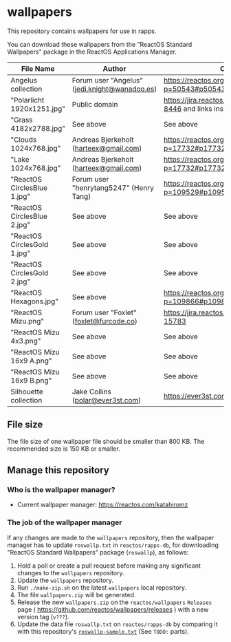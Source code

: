 # wallpapers

This repository contains wallpapers for use in rapps.

You can download these wallpapers from the "ReactOS Standard Wallpapers" package in the ReactOS Applications Manager.

| File Name                   | Author                                        | Origin                                                     |
|-----------------------------|-----------------------------------------------|------------------------------------------------------------|
| Angelus collection          | Forum user "Angelus" (jedi.knight@wanadoo.es) | https://reactos.org/forum/viewtopic.php?p=50543#p50543     |
| "Polarlicht 1920x1251.jpg"  | Public domain                                 | https://jira.reactos.org/browse/CORE-8446 and links inside |
| "Grass 4182x2788.jpg"       | See above                                     | See above                                                  |
| "Clouds 1024x768.jpg"       | Andreas Bjerkeholt (harteex@gmail.com)        | https://reactos.org/forum/viewtopic.php?p=17732#p17732     |
| "Lake 1024x768.jpg"         | Andreas Bjerkeholt (harteex@gmail.com)        | https://reactos.org/forum/viewtopic.php?p=17732#p17732     |
| "ReactOS CirclesBlue 1.jpg" | Forum user "henrytang5247" (Henry Tang)       | https://reactos.org/forum/viewtopic.php?p=109529#p109529   |
| "ReactOS CirclesBlue 2.jpg" | See above                                     | See above                                                  |
| "ReactOS CirclesGold 1.jpg" | See above                                     | See above                                                  |
| "ReactOS CirclesGold 2.jpg" | See above                                     | See above                                                  |
| "ReactOS Hexagons.jpg"      | See above                                     | https://reactos.org/forum/viewtopic.php?p=109866#p109866   |
| "ReactOS Mizu.png"          | Forum user "Foxlet" (foxlet@furcode.co)       | https://jira.reactos.org/browse/CORE-15783                 |
| "ReactOS Mizu 4x3.png"      | See above                                     | See above                                                  |
| "ReactOS Mizu 16x9 A.png"   | See above                                     | See above                                                  |
| "ReactOS Mizu 16x9 B.png"   | See above                                     | See above                                                  |
| Silhouette collection       | Jake Collins (polar@ever3st.com)              | https://ever3st.com/Graphics/Loot/                         |

## File size

The file size of one wallpaper file should be smaller than 800 KB. The recommended size is 150 KB or smaller.

## Manage this repository

### Who is the wallpaper manager?

- Current wallpaper manager: https://reactos.com/katahiromz

### The job of the wallpaper manager

If any changes are made to the `wallpapers` repository, then the wallpaper manager has to update `roswallp.txt` in `reactos/rapps-db`, for downloading "ReactOS Standard Wallpapers" package (`roswallp`), as follows:

1. Hold a poll or create a pull request before making any significant changes to the `wallpapers` repository.
2. Update the `wallpapers` repository.
3. Run `./make-zip.sh` on the latest `wallpapers` local repository.
4. The file `wallpapers.zip` will be generated.
5. Release the new `wallpapers.zip` on the `reactos/wallpapers` `Releases` page ( https://github.com/reactos/wallpapers/releases ) with a new version tag (`v???`).
6. Update the data file `roswallp.txt` on `reactos/rapps-db` by comparing it with this repository's [`roswallp-sample.txt`](roswallp-sample.txt) (See `TODO:` parts).
